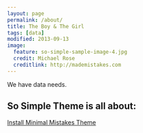```yaml
---
layout: page
permalink: /about/
title: The Boy & The Girl
tags: [data]
modified: 2013-09-13
image:
  feature: so-simple-sample-image-4.jpg
  credit: Michael Rose
  creditlink: http://mademistakes.com
---
```


We have data needs.

## So Simple Theme is all about:

<a markdown="0" href="{{ site.url }}/theme-setup" class="btn">Install Minimal Mistakes Theme</a>